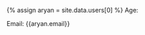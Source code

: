 {% assign aryan = site.data.users[0] %}
Age: <span id="year-of-birth"></span>

Email: {{aryan.email}}

<script>document.addEventListener("DOMContentLoaded", function(event) { const birthday = new Date("22 Dec 1997");const ageDifMs = Date.now() - birthday.getTime();const ageDate = new Date(ageDifMs);const result =  Math.abs(ageDate.getUTCFullYear() - 1970);document.getElementById("year-of-birth").innerHTML = result;});</script>